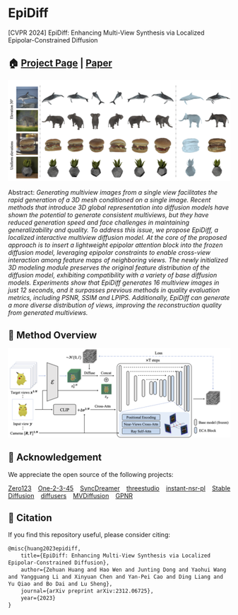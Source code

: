 # EpiDiff

[CVPR 2024] EpiDiff: Enhancing Multi-View Synthesis via Localized Epipolar-Constrained Diffusion

## 🏠 <a href="https://huanngzh.github.io/EpiDiff/" target="_blank">Project Page</a> | <a href="https://arxiv.org/abs/2312.06725" target="_blank">Paper</a>

![img:teaser](assets/teaser.png)

Abstract: _Generating multiview images from a single view facilitates the rapid generation of a 3D mesh conditioned on a single image. Recent methods that introduce 3D global representation into diffusion models have shown the potential to generate consistent multiviews, but they have reduced generation speed and face challenges in maintaining generalizability and quality. To address this issue, we propose EpiDiff, a localized interactive multiview diffusion model. At the core of the proposed approach is to insert a lightweight epipolar attention block into the frozen diffusion model, leveraging epipolar constraints to enable cross-view interaction among feature maps of neighboring views. The newly initialized 3D modeling module preserves the original feature distribution of the diffusion model, exhibiting compatibility with a variety of base diffusion models. Experiments show that EpiDiff generates 16 multiview images in just 12 seconds, and it surpasses previous methods in quality evaluation metrics, including PSNR, SSIM and LPIPS. Additionally, EpiDiff can generate a more diverse distribution of views, improving the reconstruction quality from generated multiviews._

## 🔨 Method Overview

![img:pipeline](assets/pipeline.png)

## 🤝 Acknowledgement

We appreciate the open source of the following projects:

[Zero123](https://github.com/cvlab-columbia/zero123) &#8194;
[One-2-3-45](https://github.com/One-2-3-45/One-2-3-45) &#8194;
[SyncDreamer](https://github.com/liuyuan-pal/SyncDreamer) &#8194;
[threestudio](https://github.com/threestudio-project/threestudio) &#8194;
[instant-nsr-pl](https://github.com/bennyguo/instant-nsr-pl) &#8194;
[Stable Diffusion](https://github.com/CompVis/stable-diffusion) &#8194;
[diffusers](https://github.com/huggingface/diffusers) &#8194;
[MVDiffusion](https://github.com/Tangshitao/MVDiffusion) &#8194;
[GPNR](https://github.com/google-research/google-research/tree/master/gen_patch_neural_rendering)

## 📎 Citation

If you find this repository useful, please consider citing:

```
@misc{huang2023epidiff,
    title={EpiDiff: Enhancing Multi-View Synthesis via Localized Epipolar-Constrained Diffusion},
    author={Zehuan Huang and Hao Wen and Junting Dong and Yaohui Wang and Yangguang Li and Xinyuan Chen and Yan-Pei Cao and Ding Liang and Yu Qiao and Bo Dai and Lu Sheng},
    journal={arXiv preprint arXiv:2312.06725},
    year={2023}
}
```
